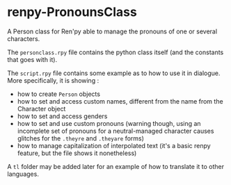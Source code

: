# renpy-PronounsClass
A Person class for Ren'py able to manage the pronouns of one or several characters.

The `personclass.rpy` file contains the python class itself (and the constants that goes with it).

The `script.rpy` file contains some example as to how to use it in dialogue. More specifically, it is showing :
- how to create `Person` objects
- how to set and access custom names, different from the name from the Character object
- how to set and access genders
- how to set and use custom pronouns (warning though, using an incomplete set of pronouns for a neutral-managed character causes glitches for the `.theyre` and `.theyare` forms)
- how to manage capitalization of interpolated text (it's a basic renpy feature, but the file shows it nonetheless)

A `tl` folder may be added later for an example of how to translate it to other languages.

